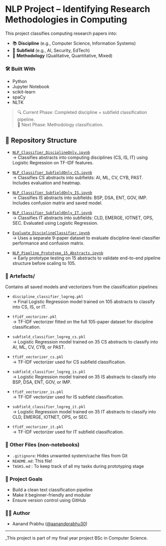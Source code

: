 # NLP Project – Identifying Research Methodologies in Computing

This project classifies computing research papers into:

- 📚 **Discipline** (e.g., Computer Science, Information Systems)
- 🧠 **Subfield** (e.g., AI, Security, EdTech)
- 🧪 **Methodology** (Qualitative, Quantitative, Mixed)

### 🛠 Built With
- Python
- Jupyter Notebook
- scikit-learn
- spaCy
- NLTK

> 🔍 Current Phase: Completed discipline + subfield classification pipeline.  
> 📌 Next Phase: Methodology classification.

## 📁 Repository Structure
- [`NLP_Classifier_DisciplineOnly.ipynb`](./NLP_Classifier_DisciplineOnly.ipynb)  
  → Classifies abstracts into computing disciplines (CS, IS, IT) using Logistic Regression on TF-IDF features.

- [`NLP_Classifier_SubfieldOnly_CS.ipynb`](./NLP_Classifier_SubfieldOnly_CS.ipynb)  
  → Classifies CS abstracts into subfields: AI, ML, CV, CYB, PAST. Includes evaluation and heatmap.

- [`NLP_Classifier_SubfieldOnly_IS.ipynb`](./NLP_Classifier_SubfieldOnly_IS.ipynb)  
  → Classifies IS abstracts into subfields: BSP, DSA, ENT, GOV, IMP. Includes confusion matrix and saved model.

- [`NLP_Classifier_SubfieldOnly_IT.ipynb`](./NLP_Classifier_SubfieldOnly_IT.ipynb)  
  → Classifies IT abstracts into subfields: CLD, EMERGE, IOTNET, OPS, SEC. Evaluated using Logistic Regression.

- [`Evaluate_DisciplineClassifier.ipynb`](./Evaluate_DisciplineClassifier.ipynb)  
  → Uses a separate 9-paper dataset to evaluate discipline-level classifier performance and confusion matrix.

- [`NLP_Pipeline_Prototype_15_Abstracts.ipynb`](./NLP_Pipeline_Prototype_15_Abstracts.ipynb)  
  → Early prototype testing on 15 abstracts to validate end-to-end pipeline structure before scaling to 105.

### 📂 Artefacts/
Contains all saved models and vectorizers from the classification pipelines:

- `discipline_classifier_logreg.pkl`  
  → Final Logistic Regression model trained on 105 abstracts to classify into CS, IS, or IT.

- `tfidf_vectorizer.pkl`  
  → TF-IDF vectorizer fitted on the full 105-paper dataset for discipline classification.

- `subfield_classifier_logreg_cs.pkl`  
  → Logistic Regression model trained on 35 CS abstracts to classify into AI, ML, CV, CYB, or PAST.

- `tfidf_vectorizer_cs.pkl`  
  → TF-IDF vectorizer used for CS subfield classification.

- `subfield_classifier_logreg_is.pkl`  
  → Logistic Regression model trained on 35 IS abstracts to classify into BSP, DSA, ENT, GOV, or IMP.

- `tfidf_vectorizer_is.pkl`  
  → TF-IDF vectorizer used for IS subfield classification.

- `subfield_classifier_logreg_it.pkl`  
  → Logistic Regression model trained on 35 IT abstracts to classify into CLD, EMERGE, IOTNET, OPS, or SEC.

- `tfidf_vectorizer_it.pkl`  
  → TF-IDF vectorizer used for IT subfield classification.

### 📁 Other Files (non-notebooks)
- `.gitignore`: Hides unwanted system/cache files from Git
- `README.md`: This file!
- `TASKS.md` : To keep track of all my tasks during prototyping stage 

### 📌 Project Goals
- Build a clean text classification pipeline
- Make it beginner-friendly and modular
- Ensure version control using GitHub

### 👨‍💻 Author
- Aanand Prabhu ([@aanandprabhu30](https://github.com/aanandprabhu30))

---

_This project is part of my final year project BSc in Computer Science.